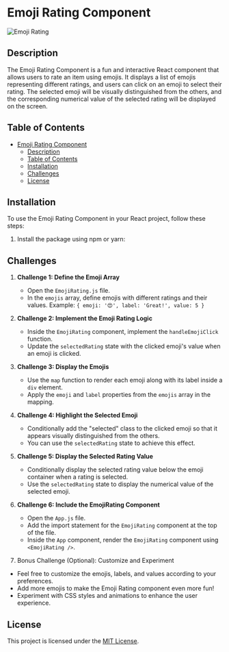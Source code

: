 # Emoji Rating Component

![Emoji Rating](emoji-rating-screenshot.png)

## Description

The Emoji Rating Component is a fun and interactive React component that allows users to rate an item using emojis. It displays a list of emojis representing different ratings, and users can click on an emoji to select their rating. The selected emoji will be visually distinguished from the others, and the corresponding numerical value of the selected rating will be displayed on the screen.

## Table of Contents

- [Emoji Rating Component](#emoji-rating-component)
  - [Description](#description)
  - [Table of Contents](#table-of-contents)
  - [Installation](#installation)
  - [Challenges](#challenges)
  - [License](#license)

## Installation

To use the Emoji Rating Component in your React project, follow these steps:

1. Install the package using npm or yarn:

## Challenges

1. **Challenge 1: Define the Emoji Array**
   - Open the `EmojiRating.js` file.
   - In the `emojis` array, define emojis with different ratings and their values.
     Example: `{ emoji: '😍', label: 'Great!', value: 5 }`

2. **Challenge 2: Implement the Emoji Rating Logic**
   - Inside the `EmojiRating` component, implement the `handleEmojiClick` function.
   - Update the `selectedRating` state with the clicked emoji's value when an emoji is clicked.

3. **Challenge 3: Display the Emojis**
   - Use the `map` function to render each emoji along with its label inside a `div` element.
   - Apply the `emoji` and `label` properties from the `emojis` array in the mapping.

4. **Challenge 4: Highlight the Selected Emoji**
   - Conditionally add the "selected" class to the clicked emoji so that it appears visually distinguished from the others.
   - You can use the `selectedRating` state to achieve this effect.

5. **Challenge 5: Display the Selected Rating Value**
   - Conditionally display the selected rating value below the emoji container when a rating is selected.
   - Use the `selectedRating` state to display the numerical value of the selected emoji.

6. **Challenge 6: Include the EmojiRating Component**
   - Open the `App.js` file.
   - Add the import statement for the `EmojiRating` component at the top of the file.
   - Inside the `App` component, render the `EmojiRating` component using `<EmojiRating />`.

7. Bonus Challenge (Optional): Customize and Experiment

- Feel free to customize the emojis, labels, and values according to your preferences.
- Add more emojis to make the Emoji Rating component even more fun!
- Experiment with CSS styles and animations to enhance the user experience.

## License

This project is licensed under the [MIT License](LICENSE).
